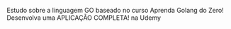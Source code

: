 Estudo sobre a linguagem GO baseado no curso Aprenda Golang do Zero! Desenvolva uma APLICAÇÃO COMPLETA! na Udemy